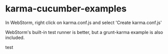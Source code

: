 karma-cucumber-examples
=======================

In WebStorm, right click on karma.conf.js and select 'Create karma.conf.js'

WebStorm's built-in test runner is better, but a grunt-karma example is also included.

test
